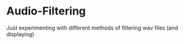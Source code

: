 # Audio-Filtering
Just experimenting with different methods of filtering wav files (and displaying)
